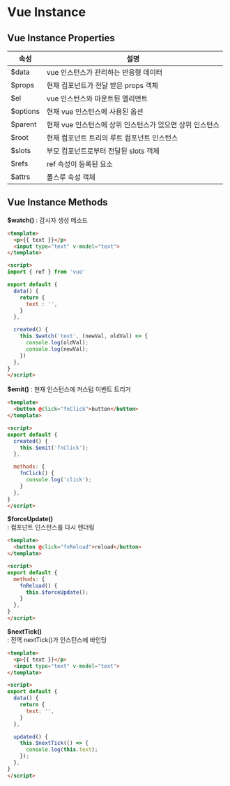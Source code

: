 # Vue Instance
 
## Vue Instance Properties

속성 | 설명
---|---
| $data      | vue 인스턴스가 관리하는 반응형 데이터
| $props     | 현재 컴포넌트가 전달 받은 props 객체 
| $el        | vue 인스턴스와 마운트된 엘리먼트
| $options   | 현재 vue 인스턴스에 사용된 옵션
| $parent    | 현재 vue 인스턴스에 상위 인스턴스가 있으면 상위 인스턴스
| $root      | 현재 컴포넌트 트리의 루트 컴포넌트 인스턴스
| $slots     | 부모 컴포넌트로부터 전달된 slots 객체
| $refs      | ref 속성이 등록된 요소
| $attrs     | 폴스루 속성 객체



## Vue Instance Methods

**$watch()**
: 감시자 생성 메소드  

```html
<template>
  <p>{{ text }}</p>
  <input type="text" v-model="text">
</template>

<script>
import { ref } from 'vue'

export default {
  data() {
    return {
      text : '',
    }
  },

  created() {
    this.$watch('text', (newVal, oldVal) => {
      console.log(oldVal);
      console.log(newVal);
    })
  },
}
</script>
```



**$emit()**
: 현재 인스턴스에 커스텀 이벤트 트리거

```html
<template>
  <button @click="fnClick">button</button>
</template>

<script>
export default {
  created() {
    this.$emit('fnClick');
  },

  methods: {
    fnClick() {
      console.log('click');
    }
  },
}
</script>
```


**$forceUpdate()**  
: 컴포넌트 인스턴스를 다시 렌더링 

```html
<template>
  <button @click="fnReload">reload</button>
</template>

<script>
export default {
  methods: {
    fnReload() {
      this.$forceUpdate();
    }
  },
}
</script>
```


**$nextTick()**  
: 전역 nextTick()가 인스턴스에 바인딩  

```html
<template>
  <p>{{ text }}</p>
  <input type="text" v-model="text">
</template>

<script>
export default {
  data() {
    return {
      text: '',
    }
  },

  updated() {
    this.$nextTick(() => {
      console.log(this.text);
    });
  },
}
</script>
```